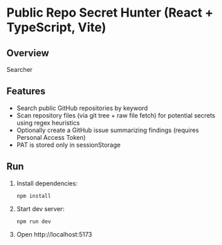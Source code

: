# Public Repo Secret Hunter (React + TypeScript, Vite)

## Overview

Searcher

## Features

- Search public GitHub repositories by keyword
- Scan repository files (via git tree + raw file fetch) for potential secrets using regex heuristics
- Optionally create a GitHub issue summarizing findings (requires Personal Access Token)
- PAT is stored only in sessionStorage

## Run

1. Install dependencies:
   ```
   npm install
   ```
2. Start dev server:
   ```
   npm run dev
   ```
3. Open http://localhost:5173
